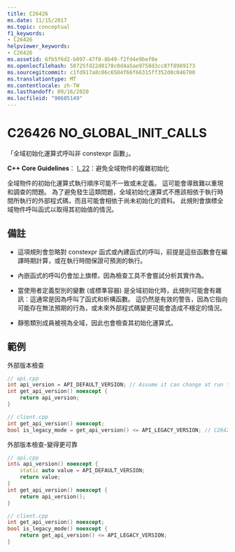 ```yaml
---
title: C26426
ms.date: 11/15/2017
ms.topic: conceptual
f1_keywords:
- C26426
helpviewer_keywords:
- C26426
ms.assetid: 6fb5f6d2-b097-47f8-8b49-f2fd4e9bef0e
ms.openlocfilehash: 58725fd22d0178c0d4a5ae9758d3cc87f8989173
ms.sourcegitcommit: c1fd917a8c06c6504f66f66315ff352d0c046700
ms.translationtype: MT
ms.contentlocale: zh-TW
ms.lasthandoff: 09/16/2020
ms.locfileid: "90685149"
---
```

# <a name="c26426-no_global_init_calls"></a>C26426 NO_GLOBAL_INIT_CALLS

「全域初始化運算式呼叫非 constexpr 函數」。

**C++ Core Guidelines**： [I. 22](https://github.com/isocpp/CppCoreGuidelines/blob/master/CppCoreGuidelines.md#i22-avoid-complex-initialization-of-global-objects)：避免全域物件的複雜初始化

全域物件的初始化運算式執行順序可能不一致或未定義。 這可能會導致難以重現和調查的問題。 為了避免發生這類問題，全域初始化運算式不應該相依于執行時間所執行的外部程式碼，而且可能會相依于尚未初始化的資料。 此規則會旗標全域物件呼叫函式以取得其初始值的情況。

## <a name="remarks"></a>備註

- 這項規則會忽略對 constexpr 函式或內建函式的呼叫，前提是這些函數會在編譯時期計算，或在執行時間保證可預測的執行。

- 內嵌函式的呼叫仍會加上旗標，因為檢查工具不會嘗試分析其實作為。

- 當使用者定義型別的變數 (或標準容器) 是全域初始化時，此規則可能會有雜訊：這通常是因為呼叫了函式和析構函數。 這仍然是有效的警告，因為它指向可能存在無法預期的行為，或未來外部程式碼變更可能會造成不穩定的情況。

- 靜態類別成員被視為全域，因此也會檢查其初始化運算式。

## <a name="examples"></a>範例

外部版本檢查

```cpp
// api.cpp
int api_version = API_DEFAULT_VERSION; // Assume it can change at run time, hence non-const.
int get_api_version() noexcept {
    return api_version;
}

// client.cpp
int get_api_version() noexcept;
bool is_legacy_mode = get_api_version() <= API_LEGACY_VERSION; // C26426, also stale value
```

外部版本檢查-變得更可靠

```cpp
// api.cpp
int& api_version() noexcept {
    static auto value = API_DEFAULT_VERSION;
    return value;
}
int get_api_version() noexcept {
    return api_version();
}

// client.cpp
int get_api_version() noexcept;
bool is_legacy_mode() noexcept {
    return get_api_version() <= API_LEGACY_VERSION;
}
```
